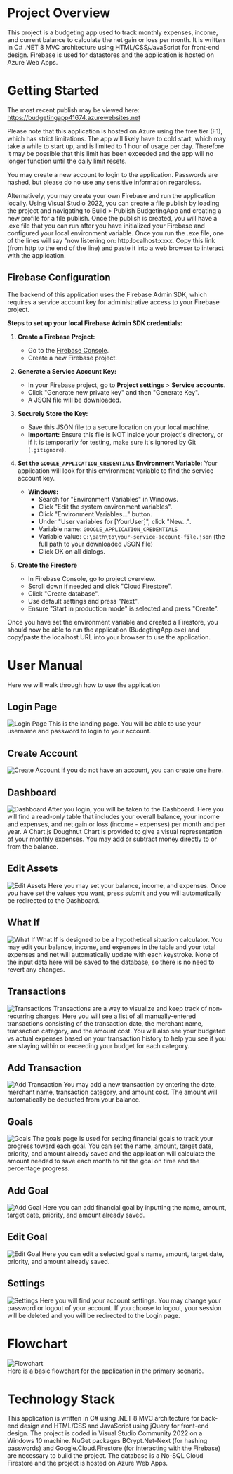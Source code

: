 # Project Overview
This project is a budgeting app used to track monthly expenses, income, and current balance to calculate the net gain or loss per month. It is written in C# .NET 8 MVC architecture using HTML/CSS/JavaScript for front-end design. Firebase is used for datastores and the application is hosted on Azure Web Apps.

# Getting Started
The most recent publish may be viewed here: https://budgetingapp41674.azurewebsites.net  
  
Please note that this application is hosted on Azure using the free tier (F1), which has strict limitations. The app will likely have to cold start, which may take a while to start up, and is limited to 1 hour of usage per day. Therefore it may be possible
 that this limit has been exceeded and the app will no longer function until the daily limit resets. 
   
  You may create a new account to login to the application. Passwords are hashed, but please do no use any sensitive information regardless.

Alternatively, you may create your own Firebase and run the application locally. Using Visual Studio 2022, you can create a file publish by loading the project and navigating to Build > Publish BudgetingApp and creating a new profile for a file publish. Once the publish is created, you will have a .exe file that you can run after you have initialized your Firebase and configured your local environment variable. Once you run the .exe file, one of the lines will say "now listening on: http:localhost:xxxx. Copy this link (from http to the end of the line) and paste it into a web browser to interact with the application.

## Firebase Configuration
The backend of this application uses the Firebase Admin SDK, which requires a service account key for administrative access to your Firebase project. 

**Steps to set up your local Firebase Admin SDK credentials:**

1.  **Create a Firebase Project:**
    * Go to the [Firebase Console](https://console.firebase.google.com/).
    * Create a new Firebase project.

2.  **Generate a Service Account Key:**
    * In your Firebase project, go to **Project settings** > **Service accounts**.
    * Click "Generate new private key" and then "Generate Key".
    * A JSON file will be downloaded.

3.  **Securely Store the Key:**
    * Save this JSON file to a secure location on your local machine.
    * **Important:** Ensure this file is NOT inside your project's directory, or if it is temporarily for testing, make sure it's ignored by Git (`.gitignore`).

4.  **Set the `GOOGLE_APPLICATION_CREDENTIALS` Environment Variable:**
    Your application will look for this environment variable to find the service account key.

    * **Windows:**
        * Search for "Environment Variables" in Windows.
        * Click "Edit the system environment variables".
        * Click "Environment Variables..." button.
        * Under "User variables for [YourUser]", click "New...".
        * Variable name: `GOOGLE_APPLICATION_CREDENTIALS`
        * Variable value: `C:\path\to\your-service-account-file.json` (the full path to your downloaded JSON file)
        * Click OK on all dialogs.
          
5. **Create the Firestore**
   * In Firebase Console, go to project overview.
   * Scroll down if needed and click "Cloud Firestore".
   * Click "Create database".
   * Use default settings and press "Next".
   * Ensure "Start in production mode" is selected and press "Create".

Once you have set the environment variable and created a Firestore, you should now be able to run the application (BudegtingApp.exe) and copy/paste the localhost URL into your browser to use the application.

# User Manual
Here we will walk through how to use the application
## Login Page
![Login Page](Demo%20Screenshots/Login.png)
This is the landing page. You will be able to use your username and password to login to your account.

## Create Account
![Create Account](Demo%20Screenshots/Create%20Account.png)
If you do not have an account, you can create one here.

## Dashboard
![Dashboard](Demo%20Screenshots/Dashboard.png)
After you login, you will be taken to the Dashboard. Here you will find a read-only table that includes your overall balance, your income and expenses, and net gain or loss (income - expenses) per month and per year.
A Chart.js Doughnut Chart is provided to give a visual representation of your monthly expenses.
You may add or subtract money directly to or from the balance.

## Edit Assets
![Edit Assets](Demo%20Screenshots/Edit%20Assets.png)
Here you may set your balance, income, and expenses. Once you have set the values you want, press submit and you will automatically be redirected to the Dashboard.

## What If
![What If](Demo%20Screenshots/What%20If.png)
What If is designed to be a hypothetical situation calculator. You may edit your balance, income, and expenses in the table and your total expenses and net will automatically update with each keystroke. 
None of the input data here will be saved to the database, so there is no need to revert any changes.

## Transactions
![Transactions](Demo%20Screenshots/Transactions.png)
Transactions are a way to visualize and keep track of non-recurring charges. Here you will see a list of all manually-entered transactions consisting of the transaction date, the merchant name, transaction category, and the amount cost. 
You will also see your budgeted vs actual expenses based on your transaction history to help you see if you are staying within or exceeding your budget for each category.

## Add Transaction
![Add Transaction](Demo%20Screenshots/Add%20Transaction.png)
You may add a new transaction by entering the date, merchant name, transaction category, and amount cost. The amount will automatically be deducted from your balance.

## Goals
![Goals](Demo%20Screenshots/Goals.png)
The goals page is used for setting financial goals to track your progress toward each goal. You can set the name, amount, target date, priority, and amount already saved and the application will calculate the amount needed to save each month to hit the goal on time and the percentage progress.

## Add Goal
![Add Goal](Demo%20Screenshots/Add%20Goal.png)
Here you can add financial goal by inputting the name, amount, target date, priority, and amount already saved. 

## Edit Goal
![Edit Goal](Demo%20Screenshots/Edit%20Goal.png)
Here you can edit a selected goal's name, amount, target date, priority, and amount already saved.

## Settings
![Settings](Demo%20Screenshots/Settings.png)
Here you will find your account settings. You may change your password or logout of your account. If you choose to logout, your session will be deleted and you will be redirected to the Login page.

# Flowchart
![Flowchart ](Demo%20Screenshots/Flowchart%20(Primary%20Scenario).png)  
Here is a basic flowchart for the application in the primary scenario.

# Technology Stack
This application is written in C# using .NET 8 MVC architecture for back-end design and HTML/CSS and JavaScript using jQuery for front-end design. The project is coded in Visual Studio Community 2022 on a Windows 10 machine. NuGet packages BCrypt.Net-Next (for hashing passwords) and Google.Cloud.Firestore (for interacting with the Firebase) are necessary to build the project. The database is a No-SQL Cloud Firestore and the project is hosted on Azure Web Apps.
